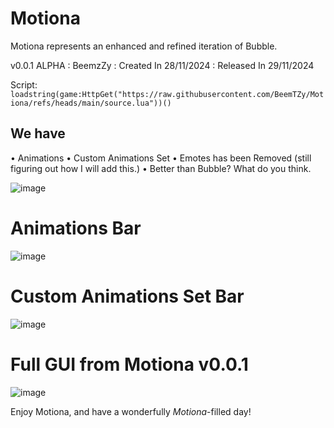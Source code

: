 # Motiona
Motiona represents an enhanced and refined iteration of Bubble.

v0.0.1 ALPHA : BeemzZy : Created In 28/11/2024 : Released In 29/11/2024

Script: ```loadstring(game:HttpGet("https://raw.githubusercontent.com/BeemTZy/Motiona/refs/heads/main/source.lua"))()```

## We have
 • Animations
 • Custom Animations Set
 • Emotes has been Removed (still figuring out how I will add this.)
 • Better than Bubble? What do you think.

![image](https://github.com/user-attachments/assets/e51cf5b5-9dc9-4070-a6f9-39e37202a768)

# Animations Bar
![image](https://github.com/user-attachments/assets/1b424fa8-36c5-4d9e-bb8b-3f76677939a8)

# Custom Animations Set Bar
![image](https://github.com/user-attachments/assets/e7bd54f6-ef30-4b4b-8735-7015e5e87726)

# Full GUI from Motiona v0.0.1
![image](https://github.com/user-attachments/assets/0572881e-483e-4c3f-b7b4-4825a6ecd658)

Enjoy Motiona, and have a wonderfully *Motiona*-filled day!
